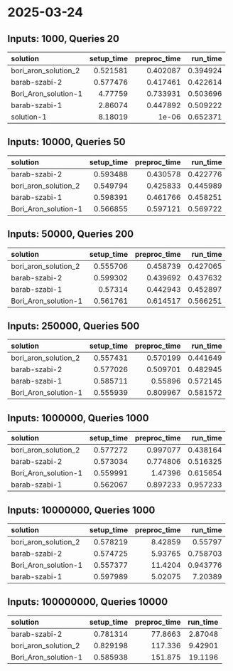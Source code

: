 # 2025-03-24

## Inputs: 1000, Queries 20

| solution             |   setup_time |   preproc_time |   run_time |
|:---------------------|-------------:|---------------:|-----------:|
| bori_aron_solution_2 |     0.521581 |       0.402087 |   0.394924 |
| barab-szabi-2        |     0.577476 |       0.417461 |   0.422614 |
| Bori_Aron_solution-1 |     4.77759  |       0.733931 |   0.503696 |
| barab-szabi-1        |     2.86074  |       0.447892 |   0.509222 |
| solution-1           |     8.18019  |       1e-06    |   0.652371 |

## Inputs: 10000, Queries 50

| solution             |   setup_time |   preproc_time |   run_time |
|:---------------------|-------------:|---------------:|-----------:|
| barab-szabi-2        |     0.593488 |       0.430578 |   0.422776 |
| bori_aron_solution_2 |     0.549794 |       0.425833 |   0.445989 |
| barab-szabi-1        |     0.598391 |       0.461766 |   0.458251 |
| Bori_Aron_solution-1 |     0.566855 |       0.597121 |   0.569722 |

## Inputs: 50000, Queries 200

| solution             |   setup_time |   preproc_time |   run_time |
|:---------------------|-------------:|---------------:|-----------:|
| bori_aron_solution_2 |     0.555706 |       0.458739 |   0.427065 |
| barab-szabi-2        |     0.599302 |       0.439692 |   0.437632 |
| barab-szabi-1        |     0.57314  |       0.442943 |   0.452897 |
| Bori_Aron_solution-1 |     0.561761 |       0.614517 |   0.566251 |

## Inputs: 250000, Queries 500

| solution             |   setup_time |   preproc_time |   run_time |
|:---------------------|-------------:|---------------:|-----------:|
| bori_aron_solution_2 |     0.557431 |       0.570199 |   0.441649 |
| barab-szabi-2        |     0.577026 |       0.509701 |   0.482945 |
| barab-szabi-1        |     0.585711 |       0.55896  |   0.572145 |
| Bori_Aron_solution-1 |     0.555939 |       0.809967 |   0.581572 |

## Inputs: 1000000, Queries 1000

| solution             |   setup_time |   preproc_time |   run_time |
|:---------------------|-------------:|---------------:|-----------:|
| bori_aron_solution_2 |     0.577272 |       0.997077 |   0.438164 |
| barab-szabi-2        |     0.573034 |       0.774806 |   0.516325 |
| Bori_Aron_solution-1 |     0.559991 |       1.47396  |   0.615654 |
| barab-szabi-1        |     0.562067 |       0.897233 |   0.957233 |

## Inputs: 10000000, Queries 1000

| solution             |   setup_time |   preproc_time |   run_time |
|:---------------------|-------------:|---------------:|-----------:|
| bori_aron_solution_2 |     0.578219 |        8.42859 |   0.55797  |
| barab-szabi-2        |     0.574725 |        5.93765 |   0.758703 |
| Bori_Aron_solution-1 |     0.557377 |       11.4204  |   0.943776 |
| barab-szabi-1        |     0.597989 |        5.02075 |   7.20389  |

## Inputs: 100000000, Queries 10000

| solution             |   setup_time |   preproc_time |   run_time |
|:---------------------|-------------:|---------------:|-----------:|
| barab-szabi-2        |     0.781314 |        77.8663 |    2.87048 |
| bori_aron_solution_2 |     0.829198 |       117.336  |    9.42901 |
| Bori_Aron_solution-1 |     0.585938 |       151.875  |   19.1196  |